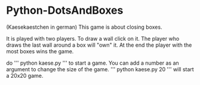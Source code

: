 # Python-DotsAndBoxes
(Kaesekaestchen in german)
This game is about closing boxes.

It is played with two players. To draw a wall click on it. The player who draws the last wall around a box will "own" it.
At the end the player with the most boxes wins the game.

do
'''
python kaese.py
'''
to start a game. You can add a number as an argument to change the size of the game.
'''
python kaese.py 20
'''
will start a 20x20 game.